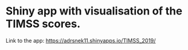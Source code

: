 # Shiny app with visualisation of the TIMSS scores.

Link to the app: https://adrsnek11.shinyapps.io/TIMSS_2019/
